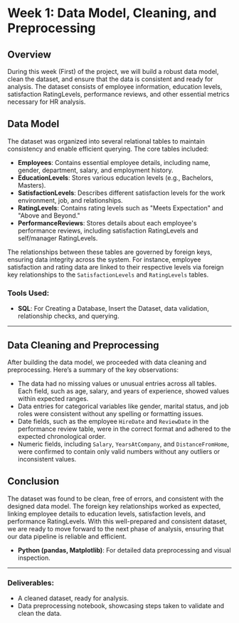 # Week 1: Data Model, Cleaning, and Preprocessing

## Overview
During this week (First) of the project, we will build a robust data model, clean the dataset, and ensure that the data is consistent and ready for analysis. The dataset consists of employee information, education levels, satisfaction RatingLevels, performance reviews, and other essential metrics necessary for HR analysis.

## Data Model
The dataset was organized into several relational tables to maintain consistency and enable efficient querying. The core tables included:

- **Employees**: Contains essential employee details, including name, gender, department, salary, and employment history.
- **EducationLevels**: Stores various education levels (e.g., Bachelors, Masters).
- **SatisfactionLevels**: Describes different satisfaction levels for the work environment, job, and relationships.
- **RatingLevels**: Contains rating levels such as "Meets Expectation" and "Above and Beyond."
- **PerformanceReviews**: Stores details about each employee's performance reviews, including satisfaction RatingLevels and self/manager RatingLevels.

The relationships between these tables are governed by foreign keys, ensuring data integrity across the system. For instance, employee satisfaction and rating data are linked to their respective levels via foreign key relationships to the `SatisfactionLevels` and `RatingLevels` tables.

### Tools Used:
- **SQL**: For Creating a Database, Insert the Dataset, data validation, relationship checks, and querying.


________________________________

## Data Cleaning and Preprocessing
After building the data model, we proceeded with data cleaning and preprocessing. Here’s a summary of the key observations:

- The data had no missing values or unusual entries across all tables. Each field, such as age, salary, and years of experience, showed values within expected ranges.
- Data entries for categorical variables like gender, marital status, and job roles were consistent without any spelling or formatting issues.
- Date fields, such as the employee `HireDate` and `ReviewDate` in the performance review table, were in the correct format and adhered to the expected chronological order.
- Numeric fields, including `Salary`, `YearsAtCompany`, and `DistanceFromHome`, were confirmed to contain only valid numbers without any outliers or inconsistent values.

## Conclusion
The dataset was found to be clean, free of errors, and consistent with the designed data model. The foreign key relationships worked as expected, linking employee details to education levels, satisfaction levels, and performance RatingLevels. With this well-prepared and consistent dataset, we are ready to move forward to the next phase of analysis, ensuring that our data pipeline is reliable and efficient.

- **Python (pandas, Matplotlib)**: For detailed data preprocessing and visual inspection.

_______________________

### Deliverables:
- A cleaned dataset, ready for analysis.
- Data preprocessing notebook, showcasing steps taken to validate and clean the data.

